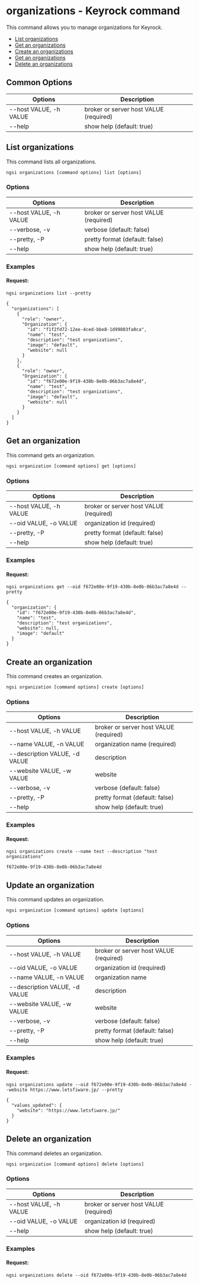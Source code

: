 # organizations - Keyrock command

This command allows you to manage organizations for Keyrock.

-   [List organizations](#list-organizations)
-   [Get an organizations](#get-an-organization)
-   [Create an organizations](#create-an-organization)
-   [Get an organizations](#update-an-get-organization)
-   [Delete an organizations](#delete-an-organization)

## Common Options

| Options                | Description                            |
| ---------------------- | -------------------------------------- |
| --host VALUE, -h VALUE | broker or server host VALUE (required) |
| --help                 | show help (default: true)              |

<a name="list-organization"></a>

## List organizations

This command lists all organizations.

```console
ngsi organizations [command options] list [options]
```

### Options

| Options                | Description                            |
| ---------------------- | -------------------------------------- |
| --host VALUE, -h VALUE | broker or server host VALUE (required) |
| --verbose, -v          | verbose (default: false)               |
| --pretty, -P           | pretty format (default: false)         |
| --help                 | show help (default: true)              |

### Examples

#### Request:

```console
ngsi organizations list --pretty
```

```console
{
  "organizations": [
    {
      "role": "owner",
      "Organization": {
        "id": "f1f2fd72-12ee-4ced-bbe8-1d99803fa0ca",
        "name": "test",
        "description": "test organizations",
        "image": "default",
        "website": null
      }
    },
    {
      "role": "owner",
      "Organization": {
        "id": "f672e00e-9f19-430b-8e0b-06b3ac7a8e4d",
        "name": "test",
        "description": "test organizations",
        "image": "default",
        "website": null
      }
    }
  ]
}
```

<a name="get-an-organization"></a>

## Get an organization

This command gets an organization.

```console
ngsi organization [command options] get [options]
```

### Options

| Options                | Description                            |
| ---------------------- | -------------------------------------- |
| --host VALUE, -h VALUE | broker or server host VALUE (required) |
| --oid VALUE, -o VALUE  | organization id (required)             |
| --pretty, -P           | pretty format (default: false)         |
| --help                 | show help (default: true)              |

### Examples

#### Request:

```console
ngsi organizations get --oid f672e00e-9f19-430b-8e0b-06b3ac7a8e4d --pretty
```

```console
{
  "organization": {
    "id": "f672e00e-9f19-430b-8e0b-06b3ac7a8e4d",
    "name": "test",
    "description": "test organizations",
    "website": null,
    "image": "default"
  }
}
```

<a name="create-an-organization"></a>

## Create an organization

This command creates an organization.

```console
ngsi organization [command options] create [options]
```

### Options

| Options                       | Description                            |
| ----------------------------- | -------------------------------------- |
| --host VALUE, -h VALUE        | broker or server host VALUE (required) |
| --name VALUE, -n VALUE        | organization name (required)           |
| --description VALUE, -d VALUE | description                            |
| --website VALUE, -w VALUE     | website                                |
| --verbose, -v                 | verbose (default: false)               |
| --pretty, -P                  | pretty format (default: false)         |
| --help                        | show help (default: true)              |

### Examples

#### Request:

```console
ngsi organizations create --name test --description "test organizations"
```

```console
f672e00e-9f19-430b-8e0b-06b3ac7a8e4d
```

<a name="update-an-organization"></a>

## Update an organization

This command updates an organization.

```console
ngsi organization [command options] update [options]
```

### Options

| Options                       | Description                            |
| ----------------------------- | -------------------------------------- |
| --host VALUE, -h VALUE        | broker or server host VALUE (required) |
| --oid VALUE, -o VALUE         | organization id (required)             |
| --name VALUE, -n VALUE        | organization name                      |
| --description VALUE, -d VALUE | description                            |
| --website VALUE, -w VALUE     | website                                |
| --verbose, -v                 | verbose (default: false)               |
| --pretty, -P                  | pretty format (default: false)         |
| --help                        | show help (default: true)              |

### Examples

#### Request:

```console
ngsi organizations update --oid f672e00e-9f19-430b-8e0b-06b3ac7a8e4d --website https://www.letsfiware.jp/ --pretty
```

```console
{
  "values_updated": {
    "website": "https://www.letsfiware.jp/"
  }
}
```

<a name="delete-an-organization"></a>

## Delete an organization

This command deletes an organization.

```console
ngsi organization [command options] delete [options]
```

### Options

| Options                | Description                            |
| ---------------------- | -------------------------------------- |
| --host VALUE, -h VALUE | broker or server host VALUE (required) |
| --oid VALUE, -o VALUE  | organization id (required)             |
| --help                 | show help (default: true)              |

### Examples

#### Request:

```console
ngsi organizations delete --oid f672e00e-9f19-430b-8e0b-06b3ac7a8e4d
```
